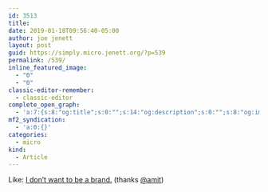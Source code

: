 ```yaml
---
id: 3513
title: 
date: 2019-01-18T09:56:40-05:00
author: joe jenett
layout: post
guid: https://simply.micro.jenett.org/?p=539
permalink: /539/
inline_featured_image:
  - "0"
  - "0"
classic-editor-remember:
  - classic-editor
complete_open_graph:
  - 'a:7:{s:8:"og:title";s:0:"";s:14:"og:description";s:0:"";s:8:"og:image";s:0:"";s:7:"og:type";s:0:"";s:12:"twitter:card";s:7:"summary";s:19:"twitter:description";s:0:"";s:15:"twitter:creator";s:0:"";}'
mf2_syndication:
  - 'a:0:{}'
categories:
  - micro
kind:
  - Article
---
```

Like: [I don’t want to be a brand.](https://social.cheribaker.com/2019/01/16/i-dont-want.html "I don't want to be a brand.") (thanks [@amit](https://micro.blog/amit))